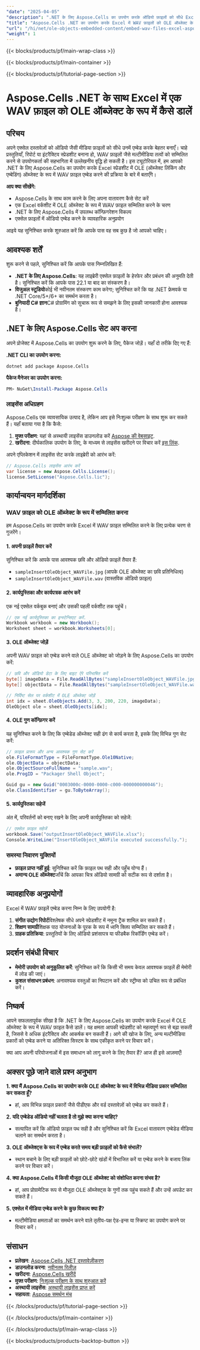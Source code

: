 ```yaml
---
"date": "2025-04-05"
"description": ".NET के लिए Aspose.Cells का उपयोग करके ऑडियो फ़ाइलों को सीधे Excel स्प्रेडशीट में एम्बेड करना सीखें, जिससे अन्तरक्रियाशीलता और उपयोगकर्ता सहभागिता बढ़े।"
"title": "Aspose.Cells .NET का उपयोग करके Excel में WAV फ़ाइलों को OLE ऑब्जेक्ट के रूप में कैसे एम्बेड करें"
"url": "/hi/net/ole-objects-embedded-content/embed-wav-files-excel-aspose-cells-net/"
"weight": 1
---
```


{{< blocks/products/pf/main-wrap-class >}}

{{< blocks/products/pf/main-container >}}

{{< blocks/products/pf/tutorial-page-section >}}


# Aspose.Cells .NET के साथ Excel में एक WAV फ़ाइल को OLE ऑब्जेक्ट के रूप में कैसे डालें

## परिचय

अपने एक्सेल दस्तावेज़ों को ऑडियो जैसी मीडिया फ़ाइलों को सीधे उनमें एम्बेड करके बेहतर बनाएँ। चाहे प्रस्तुतियाँ, रिपोर्ट या इंटरैक्टिव स्प्रेडशीट बनाना हो, WAV फ़ाइलों जैसे मल्टीमीडिया तत्वों को सम्मिलित करने से उपयोगकर्ता की सहभागिता में उल्लेखनीय वृद्धि हो सकती है। इस ट्यूटोरियल में, हम आपको .NET के लिए Aspose.Cells का उपयोग करके Excel स्प्रेडशीट में OLE (ऑब्जेक्ट लिंकिंग और एम्बेडिंग) ऑब्जेक्ट के रूप में WAV फ़ाइल एम्बेड करने की प्रक्रिया के बारे में बताएँगे।

**आप क्या सीखेंगे:**
- Aspose.Cells के साथ काम करने के लिए अपना वातावरण कैसे सेट करें
- एक Excel वर्कशीट में OLE ऑब्जेक्ट के रूप में WAV फ़ाइल सम्मिलित करने के चरण
- .NET के लिए Aspose.Cells में उपलब्ध कॉन्फ़िगरेशन विकल्प
- एक्सेल फ़ाइलों में ऑडियो एम्बेड करने के व्यावहारिक अनुप्रयोग

आइये यह सुनिश्चित करके शुरुआत करें कि आपके पास वह सब कुछ है जो आपको चाहिए।

## आवश्यक शर्तें

शुरू करने से पहले, सुनिश्चित करें कि आपके पास निम्नलिखित हैं:
- **.NET के लिए Aspose.Cells**: यह लाइब्रेरी एक्सेल फ़ाइलों के हेरफेर और प्रबंधन की अनुमति देती है। सुनिश्चित करें कि आपके पास 22.1 या बाद का संस्करण है।
- **विजुअल स्टूडियो**कोई भी नवीनतम संस्करण काम करेगा; सुनिश्चित करें कि यह .NET फ्रेमवर्क या .NET Core/5+/6+ का समर्थन करता है।
- **बुनियादी C# ज्ञान**C# प्रोग्रामिंग को सुचारू रूप से समझने के लिए इसकी जानकारी होना आवश्यक है।

## .NET के लिए Aspose.Cells सेट अप करना

अपने प्रोजेक्ट में Aspose.Cells का उपयोग शुरू करने के लिए, पैकेज जोड़ें। यहाँ दो तरीके दिए गए हैं:

**.NET CLI का उपयोग करना:**
```bash
dotnet add package Aspose.Cells
```

**पैकेज मैनेजर का उपयोग करना:**
```powershell
PM> NuGet\Install-Package Aspose.Cells
```

### लाइसेंस अधिग्रहण

Aspose.Cells एक व्यावसायिक उत्पाद है, लेकिन आप इसे निःशुल्क परीक्षण के साथ शुरू कर सकते हैं। यहाँ बताया गया है कि कैसे:
1. **मुफ्त परीक्षण**: यहां से अस्थायी लाइसेंस डाउनलोड करें [Aspose की वेबसाइट](https://purchase.aspose.com/temporary-license/).
2. **खरीदना**: दीर्घकालिक उपयोग के लिए, के माध्यम से लाइसेंस खरीदने पर विचार करें [इस लिंक](https://purchase.aspose.com/buy).

अपने एप्लिकेशन में लाइसेंस सेट करके लाइब्रेरी को आरंभ करें:
```csharp
// Aspose.Cells लाइसेंस आरंभ करें
var license = new Aspose.Cells.License();
license.SetLicense("Aspose.Cells.lic");
```

## कार्यान्वयन मार्गदर्शिका

### WAV फ़ाइल को OLE ऑब्जेक्ट के रूप में सम्मिलित करना

हम Aspose.Cells का उपयोग करके Excel में WAV फ़ाइल सम्मिलित करने के लिए प्रत्येक चरण से गुजरेंगे।

#### 1. अपनी फ़ाइलें तैयार करें

सुनिश्चित करें कि आपके पास आवश्यक छवि और ऑडियो फ़ाइलें तैयार हैं:
- `sampleInsertOleObject_WAVFile.jpg` (आपके OLE ऑब्जेक्ट का छवि प्रतिनिधित्व)
- `sampleInsertOleObject_WAVFile.wav` (वास्तविक ऑडियो फ़ाइल)

#### 2. कार्यपुस्तिका और कार्यपत्रक आरंभ करें

एक नई एक्सेल वर्कबुक बनाएं और उसकी पहली वर्कशीट तक पहुंचें।
```csharp
// एक नई कार्यपुस्तिका का इन्स्टेन्सिएट करें.
Workbook workbook = new Workbook();
Worksheet sheet = workbook.Worksheets[0];
```

#### 3. OLE ऑब्जेक्ट जोड़ें

अपनी WAV फ़ाइल को एम्बेड करने वाले OLE ऑब्जेक्ट को जोड़ने के लिए Aspose.Cells का उपयोग करें:
```csharp
// छवि और ऑडियो डेटा के लिए बाइट ऐरे परिभाषित करें
byte[] imageData = File.ReadAllBytes("sampleInsertOleObject_WAVFile.jpg");
byte[] objectData = File.ReadAllBytes("sampleInsertOleObject_WAVFile.wav");

// निर्दिष्ट सेल पर वर्कशीट में OLE ऑब्जेक्ट जोड़ें
int idx = sheet.OleObjects.Add(3, 3, 200, 220, imageData);
OleObject ole = sheet.OleObjects[idx];
```

#### 4. OLE गुण कॉन्फ़िगर करें

यह सुनिश्चित करने के लिए कि एम्बेडेड ऑब्जेक्ट सही ढंग से कार्य करता है, इसके लिए विभिन्न गुण सेट करें:
```csharp
// फ़ाइल प्रारूप और अन्य आवश्यक गुण सेट करें
ole.FileFormatType = FileFormatType.Ole10Native;
ole.ObjectData = objectData;
ole.ObjectSourceFullName = "sample.wav";
ole.ProgID = "Packager Shell Object";

Guid gu = new Guid("0003000c-0000-0000-c000-000000000046");
ole.ClassIdentifier = gu.ToByteArray();
```

#### 5. कार्यपुस्तिका सहेजें

अंत में, परिवर्तनों को बनाए रखने के लिए अपनी कार्यपुस्तिका को सहेजें:
```csharp
// एक्सेल फ़ाइल सहेजें
workbook.Save("outputInsertOleObject_WAVFile.xlsx");
Console.WriteLine("InsertOleObject_WAVFile executed successfully.");
```

### समस्या निवारण युक्तियों

- **फ़ाइल प्राप्त नहीं हुई**: सुनिश्चित करें कि फ़ाइल पथ सही और पहुँच योग्य हैं।
- **अमान्य OLE ऑब्जेक्ट**जाँचें कि आपका चित्र ऑडियो सामग्री को सटीक रूप से दर्शाता है।

## व्यावहारिक अनुप्रयोगों

Excel में WAV फ़ाइलें एम्बेड करना निम्न के लिए उपयोगी है:
1. **संगीत उद्योग रिपोर्ट**विश्लेषक सीधे अपने स्प्रेडशीट में नमूना ट्रैक शामिल कर सकते हैं।
2. **शिक्षण सामग्री**शिक्षक पाठ योजनाओं के पूरक के रूप में ध्वनि क्लिप सम्मिलित कर सकते हैं।
3. **ग्राहक प्रतिक्रिया**: प्रस्तुतियों के लिए ऑडियो प्रशंसापत्र या फीडबैक रिकॉर्डिंग एम्बेड करें।

## प्रदर्शन संबंधी विचार

- **मेमोरी उपयोग को अनुकूलित करें**: सुनिश्चित करें कि किसी भी समय केवल आवश्यक फ़ाइलें ही मेमोरी में लोड की जाएं।
- **कुशल संसाधन प्रबंधन**: अनावश्यक वस्तुओं का निपटान करें और स्ट्रीम्स को उचित रूप से प्रबंधित करें।

## निष्कर्ष

आपने सफलतापूर्वक सीखा है कि .NET के लिए Aspose.Cells का उपयोग करके Excel में OLE ऑब्जेक्ट के रूप में WAV फ़ाइल कैसे डालें। यह क्षमता आपकी स्प्रेडशीट को महत्वपूर्ण रूप से बढ़ा सकती है, जिससे वे अधिक इंटरैक्टिव और आकर्षक बन सकती हैं। आगे की खोज के लिए, अन्य मल्टीमीडिया प्रकारों को एम्बेड करने या अतिरिक्त सिस्टम के साथ एकीकृत करने पर विचार करें।

क्या आप अपनी परियोजनाओं में इस समाधान को लागू करने के लिए तैयार हैं? आज ही इसे आज़माएँ!

## अक्सर पूछे जाने वाले प्रश्न अनुभाग

**1. क्या मैं Aspose.Cells का उपयोग करके OLE ऑब्जेक्ट के रूप में विभिन्न मीडिया प्रकार सम्मिलित कर सकता हूँ?**
   - हां, आप विभिन्न फ़ाइल प्रकारों जैसे पीडीएफ और वर्ड दस्तावेज़ों को एम्बेड कर सकते हैं।

**2. यदि एम्बेडेड ऑडियो नहीं चलता है तो मुझे क्या करना चाहिए?**
   - सत्यापित करें कि ऑडियो फ़ाइल पथ सही है और सुनिश्चित करें कि Excel वातावरण एम्बेडेड मीडिया चलाने का समर्थन करता है।

**3. OLE ऑब्जेक्ट्स के रूप में एम्बेड करते समय बड़ी फ़ाइलों को कैसे संभालें?**
   - स्थान बचाने के लिए बड़ी फ़ाइलों को छोटे-छोटे खंडों में विभाजित करें या एम्बेड करने के बजाय लिंक करने पर विचार करें।

**4. क्या Aspose.Cells में किसी मौजूदा OLE ऑब्जेक्ट को संशोधित करना संभव है?**
   - हां, आप प्रोग्रामेटिक रूप से मौजूदा OLE ऑब्जेक्ट्स के गुणों तक पहुंच सकते हैं और उन्हें अपडेट कर सकते हैं।

**5. एक्सेल में मीडिया एम्बेड करने के कुछ विकल्प क्या हैं?**
   - मल्टीमीडिया क्षमताओं का समर्थन करने वाले तृतीय-पक्ष ऐड-इन्स या स्क्रिप्ट का उपयोग करने पर विचार करें।

## संसाधन

- **प्रलेखन**: [Aspose.Cells .NET दस्तावेज़ीकरण](https://reference.aspose.com/cells/net/)
- **डाउनलोड करना**: [नवीनतम रिलीज़](https://releases.aspose.com/cells/net/)
- **खरीदना**: [Aspose.Cells खरीदें](https://purchase.aspose.com/buy)
- **मुफ्त परीक्षण**: [निःशुल्क परीक्षण के साथ शुरुआत करें](https://releases.aspose.com/cells/net/)
- **अस्थायी लाइसेंस**: [अस्थायी लाइसेंस प्राप्त करें](https://purchase.aspose.com/temporary-license/)
- **सहायता**: [Aspose समर्थन मंच](https://forum.aspose.com/c/cells/9)


{{< /blocks/products/pf/tutorial-page-section >}}

{{< /blocks/products/pf/main-container >}}

{{< /blocks/products/pf/main-wrap-class >}}

{{< blocks/products/products-backtop-button >}}
